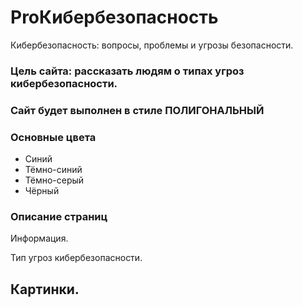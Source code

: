 # ProКибербезопасность


Кибербезопасность: вопросы, проблемы и угрозы безопасности.


### Цель сайта: рассказать людям о типах угроз кибербезопасности.


### Сайт будет выполнен в стиле ПОЛИГОНАЛЬНЫЙ


### Основные цвета
- Синий
- Тёмно-синий
- Тёмно-серый
- Чёрный


### Описание страниц

Информация.

Тип угроз кибербезопасности.

## Картинки.
